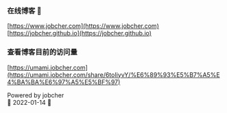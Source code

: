### 在线博客 👋
[https://www.jobcher.com](https://www.jobcher.com)
[https://jobcher.github.io](https://jobcher.github.io)

### 查看博客目前的访问量

[https://umami.jobcher.com](https://umami.jobcher.com/share/6toIiyvY/%E6%89%93%E5%B7%A5%E4%BA%BA%E6%97%A5%E5%BF%97)


Powered by jobcher  
🔭 2022-01-14 🔭
<!--
**jobcher/jobcher** is a ✨ _special_ ✨ repository because its `README.md` (this file) appears on your GitHub profile.

Here are some ideas to get you started:

- 🔭 I’m currently working on ...
- 🌱 I’m currently learning ...
- 👯 I’m looking to collaborate on ...
- 🤔 I’m looking for help with ...
- 💬 Ask me about ...
- 📫 How to reach me: ...
- 😄 Pronouns: ...
- ⚡ Fun fact: ...
-->

